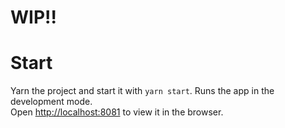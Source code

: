 # WIP!! 
# Start

Yarn the project and start it with `yarn start`.
Runs the app in the development mode.\
Open [http://localhost:8081](http://localhost:8081) to view it in the browser.


